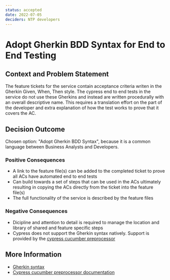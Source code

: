 ```yaml
---
status: accepted
date: 2022-07-05
deciders: NTP developers
---
```


# Adopt Gherkin BDD Syntax for End to End Testing

## Context and Problem Statement

The feature tickets for the service contain acceptance criteria writen in the Gherkin Given, When, Then style. The cypress end to end tests in the service do not use these Gherkins and instead are written procedurally with an overall descriptive name. This requires a translation effort on the part of the developer and extra explanation of how the test works to prove that it covers the AC.

## Decision Outcome

Chosen option: "Adopt Gherkin BDD Syntax", because it is a common language between Business Analysts and Developers.

### Positive Consequences

- A link to the feature file(s) can be added to the completed ticket to prove all ACs have automated end to end tests
- Can build towards a set of steps that can be used in the ACs ultimately resulting in copying the ACs directly from the ticket into the feature file(s)
- The full functionality of the service is described by the feature files

### Negative Consequences

- Dicipline and attention to detail is required to manage the location and library of shared and feature specific steps
- Cypress does not support the Gherkin syntax natively. Support is provided by the [cypress cucumber preprocessor](https://github.com/badeball/cypress-cucumber-preprocessor)

## More Information

- [Gherkin syntax](https://cucumber.io/docs/gherkin/reference/)
- [Cypress cucumber preprocessor documentation](https://github.com/badeball/cypress-cucumber-preprocessor/tree/master/docs)
